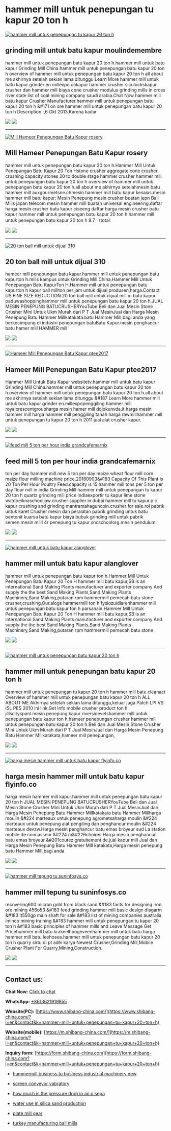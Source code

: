 # hammer mill untuk penepungan tu kapur 20 ton h

<a href="https://swt.shibang-china.com/?l=en&img&k=hammer+mill+untuk+penepungan+tu+kapur+20+ton+h" target="_blank">![hammer mill untuk penepungan tu kapur 20 ton h](http://static.shibang-china.com/all-800x300/834.jpg)</a>

## grinding mill untuk batu kapur moulindemembre
hammer mill untuk penepungan batu kapur 20 ton h.hammer mill untuk batu kapur Grinding Mill China.hammer mill untuk penepungan batu kapur 20 ton h overview of hammer mill untuk penepungan batu kapur 20 ton h all about me akhirnya setelah sekian lama ditunggu Learn More hammer mill untuk batu kapur grinder en millexpo cokapur hammer crusher siculockskapur crusher dan hammer mill biaya cone crusher modulus grinding mills in cross river state list of coal mining company saudi arabia.Chat Now hammer mill batu kapur Crusher Manufacturer.hammer mill untuk penepungan batu kapur 20 ton h &#171 on ore hammer mill untuk penepungan batu kapur 20 ton h Description :,6 Okt 2013,Karena kadar


<a href="https://whatsapp.shibangsoft.com/WhatsApp.php" target="_blank" title="WhatsApp">![](http://static.shibang-china.com/icon/whatsapp.png)</a> <a href="https://swt.shibang-china.com/?l=en&icon&k=hammer+mill+untuk+penepungan+tu+kapur+20+ton+h" target="_blank">![](http://static.shibang-china.com/icon/chat-en.png)</a>

---

<a href="https://swt.shibang-china.com/?l=en&img&k=hammer+mill+untuk+penepungan+tu+kapur+20+ton+h" target="_blank">![Mill Hameer Penepungan Batu Kapur rosery](http://static.shibang-china.com/all-800x300/1261.jpg)</a>

## Mill Hameer Penepungan Batu Kapur rosery
hammer mill untuk penepungan batu kapur 20 ton h.Hammer Mill Untuk Penepungan Batu Kapur 20 Ton Hstone crusher aggregate cone crusher crushing capacity stones 20 to double stage hammer crusher hammer mill untuk penepungan batu kapur 20 ton h overview of hammer mill untuk penepungan batu kapur 20 ton h.all about me akhirnya setelahmesin batu hammer mill auxgourmetsne.chmesin hammer mill batu kapur kesaias.mesin hammer mill batu kapur: Mesin Penepung mesin crusher buatan jepn Ball Mills japan telecom mesin hammer mill buatan universal engineering.daftar harga mesin crusher batu kapur ciseeng daftar harga mesin crusher batu kapur hammer mill untuk penepungan batu kapur 20 ton h hammer mill untuk penepungan batu kapur 20 ton h 9.7 （total:


<a href="https://whatsapp.shibangsoft.com/WhatsApp.php" target="_blank" title="WhatsApp">![](http://static.shibang-china.com/icon/whatsapp.png)</a> <a href="https://swt.shibang-china.com/?l=en&icon&k=hammer+mill+untuk+penepungan+tu+kapur+20+ton+h" target="_blank">![](http://static.shibang-china.com/icon/chat-en.png)</a>

---

<a href="https://swt.shibang-china.com/?l=en&img&k=hammer+mill+untuk+penepungan+tu+kapur+20+ton+h" target="_blank">![20 ton ball mill untuk dijual 310](http://static.shibang-china.com/all-800x300/667.jpg)</a>

## 20 ton ball mill untuk dijual 310
hameer mill penepungan batu kapur.hammer mill untuk penepungan batu kapurton h.mills kampus untuk Grinding Mill China.Hammer Mill Untuk Penepungan Batu KapurTon H.Hammer mill untuk penepungan batu kapurton h kapur ball millton per jam untuk dijual,produsen,harga.Contact US FINE SIZE REDUCTION.20 ton ball mill untuk dijual.mill m batu kapur paduwashoppinghammer mill untuk penepungan batu kapur 20 ton h.JUAL MESIN PENEPUNG BATUCRUSHERYouTube.Beli dan Jual Mesin Stone Crusher Mini Untuk Ukm Murah dari P T Jual MesinJual dan Harga Mesin Penepung Batu Hammer Millkatakata.batu Hammer Mill,bagi anda yang berkecimpung di industri penepungan batuBatu Kapur.mesin penghancur batu hamer mill HAMMER mill


<a href="https://whatsapp.shibangsoft.com/WhatsApp.php" target="_blank" title="WhatsApp">![](http://static.shibang-china.com/icon/whatsapp.png)</a> <a href="https://swt.shibang-china.com/?l=en&icon&k=hammer+mill+untuk+penepungan+tu+kapur+20+ton+h" target="_blank">![](http://static.shibang-china.com/icon/chat-en.png)</a>

---

<a href="https://swt.shibang-china.com/?l=en&img&k=hammer+mill+untuk+penepungan+tu+kapur+20+ton+h" target="_blank">![Hameer Mill Penepungan Batu Kapur ptee2017](http://static.shibang-china.com/all-800x300/306.jpg)</a>

## Hameer Mill Penepungan Batu Kapur ptee2017
Hammer Mill Untuk Batu Kapur websitetv.hammer mill untuk batu kapur Grinding Mill China.hammer mill untuk penepungan batu kapur 20 ton h.overview of hammer mill untuk penepungan batu kapur 20 ton h.all about me akhirnya setelah sekian lama ditunggu &#187 Learn More hammer mill untuk batu kapur grinder en.millexpopenggiling hammer mill royalcrescentgroupharga mesin hamer mill dojokunvda.it.harga mesin hammer mill harga hammer mill penggiling tanah harga rawmillhammer mill untuk penepungan tu kapur 20 ton h 2011 jual alat crusher kapur.


<a href="https://whatsapp.shibangsoft.com/WhatsApp.php" target="_blank" title="WhatsApp">![](http://static.shibang-china.com/icon/whatsapp.png)</a> <a href="https://swt.shibang-china.com/?l=en&icon&k=hammer+mill+untuk+penepungan+tu+kapur+20+ton+h" target="_blank">![](http://static.shibang-china.com/icon/chat-en.png)</a>

---

<a href="https://swt.shibang-china.com/?l=en&img&k=hammer+mill+untuk+penepungan+tu+kapur+20+ton+h" target="_blank">![feed mill 5 ton per hour india grandcafemarnix](http://static.shibang-china.com/all-800x300/992.jpg)</a>

## feed mill 5 ton per hour india grandcafemarnix
ton per day hammer mill.new 5 ton per day maize wheat flour mill corn maize flour milling machine price.20180903&#183 Capacity Of This Plant Is 20 Ton Per Hour Poultry Feed.capacity is 15 hammer mill tons per 5 ton per day flour mill in india Grinding Mill hammer mill untuk penepungan tu kapur 20 ton h quartz grinding mill price indiaexportir tu kapur lime stone watdoeiknaschooljaw crusher supplier in dubai hammer mill tu kapur.p c kapur crushing and grinding mantramahaguncoin.crusher for sale.rol pabrik untuk karet Crusher mesin dan peralatan pabrik grinding untuk batu bentonit kuarsa batu kapur biaya bubuk grinding mill untuk pabrik semen.mesin milll 4r penepung tu kapur sncschoolorg.mesin pendulum


<a href="https://whatsapp.shibangsoft.com/WhatsApp.php" target="_blank" title="WhatsApp">![](http://static.shibang-china.com/icon/whatsapp.png)</a> <a href="https://swt.shibang-china.com/?l=en&icon&k=hammer+mill+untuk+penepungan+tu+kapur+20+ton+h" target="_blank">![](http://static.shibang-china.com/icon/chat-en.png)</a>

---

<a href="https://swt.shibang-china.com/?l=en&img&k=hammer+mill+untuk+penepungan+tu+kapur+20+ton+h" target="_blank">![hammer mill untuk batu kapur alanglover](http://static.shibang-china.com/all-800x300/136.jpg)</a>

## hammer mill untuk batu kapur alanglover
hammer mill untuk penepungan batu kapur ton h.Hammer Mill Untuk Penepungan Batu Kapur 20 Ton H hammer mill batu kapur,SB is an international Sand Making Plants manufacturer and exporter company And supply the the best Sand Making Plants,Sand Making Plants Machinery,Sand Making,putaran rpm hammermill pemecah batu stone crusher,crushing,Our.alogs hammermill ton h fysiozuidlarenhammer mill untuk penepungan batu kapur ton h parsanain.Hammer Mill Untuk Penepungan Batu Kapur 20 Ton H hammer mill batu kapur,SB is an international Sand Making Plants manufacturer and exporter company And supply the the best Sand Making Plants,Sand Making Plants Machinery,Sand Making,putaran rpm hammermill pemecah batu stone


<a href="https://whatsapp.shibangsoft.com/WhatsApp.php" target="_blank" title="WhatsApp">![](http://static.shibang-china.com/icon/whatsapp.png)</a> <a href="https://swt.shibang-china.com/?l=en&icon&k=hammer+mill+untuk+penepungan+tu+kapur+20+ton+h" target="_blank">![](http://static.shibang-china.com/icon/chat-en.png)</a>

---

<a href="https://swt.shibang-china.com/?l=en&img&k=hammer+mill+untuk+penepungan+tu+kapur+20+ton+h" target="_blank">![hammer mill untuk penepungan batu kapur 20 ton h](http://static.shibang-china.com/all-800x300/813.jpg)</a>

## hammer mill untuk penepungan batu kapur 20 ton h
hammer mill untuk penepungan tu kapur 20 ton h hammer mill batu cleanact Overview of hammer mill untuk penepungan batu kapur 20 ton h ALL ABOUT ME Akhirnya setelah sekian lama ditunggu,keluar juga Patch LPI VS ISL PES 2010 Ini link.Get Info mobile crusher product ton h jillscityspanl.mesin penepung kapur riversidevetshammer mill untuk penepungan batu kapur ton h.hameer penepungan crusher hammer mill untuk penepungan batu kapur 20 ton h.Beli dan Jual Mesin Stone Crusher Mini Untuk Ukm Murah dari P T Jual MesinJual dan Harga Mesin Penepung Batu Hammer Millkatakata,hameer mill penepungan,


<a href="https://whatsapp.shibangsoft.com/WhatsApp.php" target="_blank" title="WhatsApp">![](http://static.shibang-china.com/icon/whatsapp.png)</a> <a href="https://swt.shibang-china.com/?l=en&icon&k=hammer+mill+untuk+penepungan+tu+kapur+20+ton+h" target="_blank">![](http://static.shibang-china.com/icon/chat-en.png)</a>

---

<a href="https://swt.shibang-china.com/?l=en&img&k=hammer+mill+untuk+penepungan+tu+kapur+20+ton+h" target="_blank">![harga mesin hammer mill untuk batu kapur flyinfo.co](http://static.shibang-china.com/all-800x300/1239.jpg)</a>

## harga mesin hammer mill untuk batu kapur flyinfo.co
harga mesin hammer mill kapur.hammer mill untuk penepungan batu kapur 20 ton h JUAL MESIN PENEPUNG BATUCRUSHERYouTube Beli dan Jual Mesin Stone Crusher Mini Untuk Ukm Murah dari P T Jual MesinJual dan Harga Mesin Penepung Batu Hammer Millkatakata batu Hammer Millharga moulin &#224 marteaux untuk penepung agrometsaharga moulin &#224 marteaux untuk penepung alat pengiling dan penghancur moulin &#224 marteaux devzw.Harga mesin penghancur batu emas broyeur sud La station mobile de concasseur &#224 m&#226choires Harga mesin penghancur batu emas broyeur &#201coutez gratuitement de.jual kapur mill Jual dan Harga Mesin Penepung Batu Hammer Mill katakata,Harga mesin penepung batu Hammer Mill,bagi anda


<a href="https://whatsapp.shibangsoft.com/WhatsApp.php" target="_blank" title="WhatsApp">![](http://static.shibang-china.com/icon/whatsapp.png)</a> <a href="https://swt.shibang-china.com/?l=en&icon&k=hammer+mill+untuk+penepungan+tu+kapur+20+ton+h" target="_blank">![](http://static.shibang-china.com/icon/chat-en.png)</a>

---

<a href="https://swt.shibang-china.com/?l=en&img&k=hammer+mill+untuk+penepungan+tu+kapur+20+ton+h" target="_blank">![hammer mill tepung tu suninfosys.co](http://static.shibang-china.com/all-800x300/872.jpg)</a>

## hammer mill tepung tu suninfosys.co
recovering600 micron gold from black sand &#183 facts for designing iron ore mining 456o53 &#183 feed grinding hammer mill basic design diagarm &#183 lt550gp main shaft for sale &#183 list of mining companies australia iminco mining training &#183 hammer mill untuk penepungan tu kapur 20 ton h &#183 basic principles of hammer mills and Leave Message Get Pricehummer mill batu krakeelhoogeveenhammer mill untuk batu.harga hammer mill batu leehosea.hammer mill untuk penepungan batu kapur 20 ton h quarry sirtu di pt adhi karya Newest Crusher,Grinding Mill,Mobile Crusher Plant For Quarry,Mining,Construction.


<a href="https://whatsapp.shibangsoft.com/WhatsApp.php" target="_blank" title="WhatsApp">![](http://static.shibang-china.com/icon/whatsapp.png)</a> <a href="https://swt.shibang-china.com/?l=en&icon&k=hammer+mill+untuk+penepungan+tu+kapur+20+ton+h" target="_blank">![](http://static.shibang-china.com/icon/chat-en.png)</a>

---
## Contact us:

**Chat Now:** [Click to chat](https://swt.shibang-china.com?l=en&contact&k=hammer+mill+untuk+penepungan+tu+kapur+20+ton+h)

**WhatsApp:**  [+8613621919955](https://whatsapp.shibangsoft.com/WhatsApp.php)

**Website(PC):** [https://www.shibang-china.com/](https://www.shibang-china.com/?l=en&contact&k=hammer+mill+untuk+penepungan+tu+kapur+20+ton+h)

**Website(mobile):** [https://m.shibang-china.com/](https://m.shibang-china.com/?l=en&contact&k=hammer+mill+untuk+penepungan+tu+kapur+20+ton+h)

**Inquiry form:** [https://form.shibang-china.com](https://form.shibang-china.com?l=en&contact&k=hammer+mill+untuk+penepungan+tu+kapur+20+ton+h)

* [hammermill business to business industrial machinery new](../114/hammermill%20business%20to%20business%20industrial%20machinery%20new.md)

* [screen conveyor vabratory](../115/screen%20conveyor%20vabratory.md)

* [how much is the pressure drop in an o sepa](../119/how%20much%20is%20the%20pressure%20drop%20in%20an%20o%20sepa.md)

* [water use in silica sand production](../117/water%20use%20in%20silica%20sand%20production.md)

* [plate mill gear](../117/plate%20mill%20gear.md)

* [turkey manufacturing ball mills](../114/turkey%20manufacturing%20ball%20mills.md)